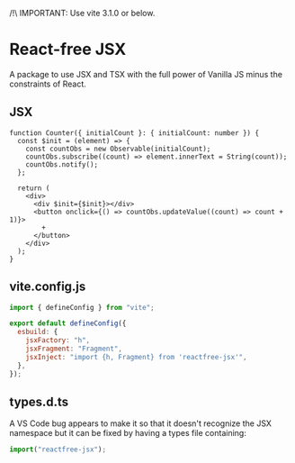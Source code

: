 /!\ IMPORTANT: Use vite 3.1.0 or below.

# React-free JSX

A package to use JSX and TSX with the full power of Vanilla JS minus the
constraints of React.

## JSX

```tsx
function Counter({ initialCount }: { initialCount: number }) {
  const $init = (element) => {
    const countObs = new Observable(initialCount);
    countObs.subscribe((count) => element.innerText = String(count));
    countObs.notify();
  };

  return (
    <div>
      <div $init={$init}></div>
      <button onclick={() => countObs.updateValue((count) => count + 1)}>
        +
      </button>
    </div>
  );
}
```

## vite.config.js

```javascript
import { defineConfig } from "vite";

export default defineConfig({
  esbuild: {
    jsxFactory: "h",
    jsxFragment: "Fragment",
    jsxInject: "import {h, Fragment} from 'reactfree-jsx'",
  },
});
```

## types.d.ts

A VS Code bug appears to make it so that it doesn't recognize the JSX namespace
but it can be fixed by having a types file containing:

```javascript
import("reactfree-jsx");
```
